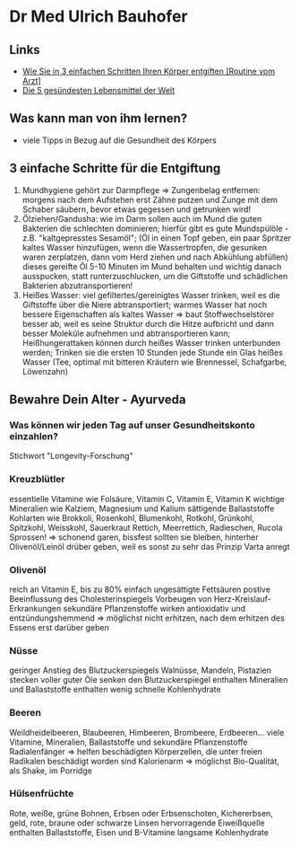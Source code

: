 # Dr Med Ulrich Bauhofer

## Links
* [Wie Sie in 3 einfachen Schritten Ihren Körper entgiften [Routine vom Arzt]](https://youtu.be/UyvuHWEduPw)
* [Die 5 gesündesten Lebensmittel der Welt](https://youtu.be/bn0iXfCz0UA?si=S-6GOWOX5r4supPD)

## Was kann man von ihm lernen?
* viele Tipps in Bezug auf die Gesundheit des Körpers

## 3 einfache Schritte für die Entgiftung
1. Mundhygiene gehört zur Darmpflege => Zungenbelag entfernen: morgens nach dem Aufstehen erst Zähne putzen und Zunge mit dem Schaber säubern, bevor etwas gegessen und getrunken wird!
2. Ölziehen/Gandusha: wie im Darm sollen auch im Mund die guten Bakterien die schlechten dominieren; hierfür  gibt es gute Mundspülöle - z.B. "kaltgepresstes Sesamöl"; (Öl in einen Topf geben, ein paar Spritzer kaltes Wasser hinzufügen, wenn die Wassertropfen, die gesunken waren zerplatzen, dann vom Herd ziehen und nach Abkühlung abfüllen) dieses gereifte Öl 5-10 Minuten im Mund behalten und wichtig danach ausspucken, statt runterzuschlucken, um die Giftstoffe und schädlichen Bakterien abzutransportieren!
3. Heißes Wasser: viel gefiltertes/gereinigtes Wasser trinken, weil es die Giftstoffe über die Niere abtransportiert; warmes Wasser hat noch bessere Eigenschaften als kaltes Wasser => baut Stoffwechselstörer besser ab, weil es seine Struktur durch die Hitze aufbricht und dann besser Moleküle aufnehmen und abtransportieren kann; Heißhungerattaken können durch heißes Wasser trinken unterbunden werden; Trinken sie die ersten 10 Stunden jede Stunde ein Glas heißes Wasser (Tee, optimal mit bitteren Kräutern wie Brennessel, Schafgarbe, Löwenzahn)

## Bewahre Dein Alter - Ayurveda

### Was können wir jeden Tag auf unser Gesundheitskonto einzahlen?
Stichwort "Longevity-Forschung"

### Kreuzblütler
essentielle Vitamine wie Folsäure, Vitamin C, Vitamin E, Vitamin K
wichtige Mineralien wie Kalziem, Magnesium und Kalium
sättigende Ballaststoffe
Kohlarten wie Brokkoli, Rosenkohl, Blumenkohl, Rotkohl, Grünkohl, Spitzkohl, Weisskohl, Sauerkraut
Rettich, Meerrettich, Radieschen, Rucola
Sprossen!
=> schonend garen, bissfest sollten sie bleiben, hinterher Olivenöl/Leinöl drüber geben, weil es sonst zu sehr das Prinzip Varta anregt

### Olivenöl
reich an Vitamin E, bis zu 80% einfach ungesättigte Fettsäuren
postive Beeinflussung des Cholesterinspiegels
Vorbeugen von Herz-Kreislauf-Erkrankungen
sekundäre Pflanzenstoffe wirken antioxidativ und entzündungshemmend
=> möglichst nicht erhitzen, nach dem erhitzen des Essens erst darüber geben

### Nüsse
geringer Anstieg des Blutzuckerspiegels
Walnüsse, Mandeln, Pistazien stecken voller guter Öle
senken den Blutzuckerspiegel
enthalten Mineralien und Ballaststoffe
enthalten wenig schnelle Kohlenhydrate

### Beeren
Weildheidelbeeren, Blaubeeren, Himbeeren, Brombeere, Erdbeeren...
viele Vitamine, Mineralien, Ballaststoffe und sekundäre Pflanzenstoffe
Radialenfänger => helfen beschädigten Körperzellen, die unter freien Radikalen beschädigt worden sind
Kalorienarm
=> möglichst Bio-Qualität, als Shake, im Porridge

### Hülsenfrüchte
Rote, weiße, grüne Bohnen, Erbsen oder Erbsenschoten, Kichererbsen, geld, rote, braune oder schwarze Linsen
hervorragende Eiweißquelle
enthalten Ballaststoffe, Eisen und B-Vitamine
langsame Kohlenhydrate